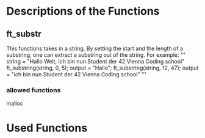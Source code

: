 # Descriptions of the Functions
## ft_substr
This functions takes in a string. By setting the start and the length of a substring, one can extract a substring out of the string. For example:
'''
string = "Hallo Welt, ich bin nun Student der 42 Vienna Coding school"
ft_substring(string, 0, 5);
output = "Hallo";
ft_substring(string, 12, 47);
output = "ich bin nun Student der 42 Vienna Coding school"
''' 
### allowed functions 
malloc
# Used Functions

